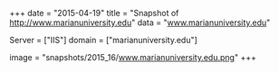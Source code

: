 
+++
date = "2015-04-19"
title = "Snapshot of http://www.marianuniversity.edu"
data = "www.marianuniversity.edu"

Server = ["IIS"]
domain = ["marianuniversity.edu"]

  image = "snapshots/2015_16/www.marianuniversity.edu.png"
+++
#
